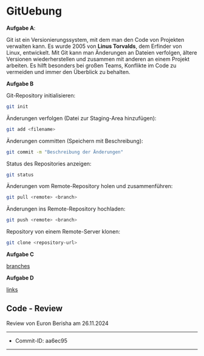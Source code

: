 # GitUebung

**Aufgabe A**: 

Git ist ein Versionierungssystem, mit dem man den Code von Projekten verwalten kann. Es wurde 2005 von **Linus Torvalds**, dem Erfinder von Linux, entwickelt. Mit Git kann man Änderungen an Dateien verfolgen, ältere Versionen wiederherstellen und zusammen mit anderen an einem Projekt arbeiten. Es hilft besonders bei großen Teams, Konflikte im Code zu vermeiden und immer den Überblick zu behalten.

**Aufgabe B**

Git-Repository initialisieren: 
```bash
git init
```
Änderungen verfolgen (Datei zur Staging-Area hinzufügen):
```bash
git add <filename>
```
Änderungen committen (Speichern mit Beschreibung): 
```bash
git commit -m "Beschreibung der Änderungen"
```

Status des Repositories anzeigen: 
```bash
git status
```

Änderungen vom Remote-Repository holen und zusammenführen: 
```bash
git pull <remote> <branch>
```

Änderungen ins Remote-Repository hochladen: 
```bash
git push <remote> <branch>
```

Repository von einem Remote-Server klonen: 
```bash
git clone <repository-url>
```

**Aufgabe C**

[branches](https://github.com/BenjaminD0N/GitUebung/blob/aa6ec952c2289f01beb1d20ef84e67e723d40b7c/branches.md) 

**Aufgabe D**

[links](https://github.com/BenjaminD0N/GitUebung/blob/d07eaf0d161c26867d24d550cad9af550e1b018e/links.md)

## Code - Review 

Review von Euron Berisha am 26.11.2024

---

* Commit-ID: aa6ec95

---
